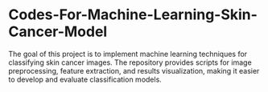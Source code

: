 # Codes-For-Machine-Learning-Skin-Cancer-Model
The goal of this project is to implement machine learning techniques for classifying skin cancer images. The repository provides scripts for image preprocessing, feature extraction, and results visualization, making it easier to develop and evaluate classification models.
